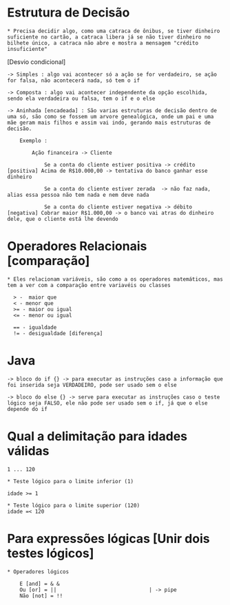 # Estrutura de Decisão

    * Precisa decidir algo, como uma catraca de ônibus, se tiver dinheiro suficiente no cartão, a catraca libera já se não tiver dinheiro no bilhete único, a catraca não abre e mostra a mensagem "crédito insuficiente"

[Desvio condicional]

    -> Simples : algo vai acontecer só a ação se for verdadeiro, se ação for falsa, não acontecerá nada, só tem o if

    -> Composta : algo vai acontecer independente da opção escolhida, sendo ela verdadeira ou falsa, tem o if e o else

    -> Aninhada [encadeada] : São varias estruturas de decisão dentro de uma só, são como se fossem um arvore genealógica, onde um pai e uma mãe geram mais filhos e assim vai indo, gerando mais estruturas de decisão. 

        Exemplo :

            Ação financeira -> Cliente 

                Se a conta do cliente estiver positiva -> crédito [positiva] Acima de R$10.000,00 -> tentativa do banco ganhar esse dinheiro
                
                Se a conta do cliente estiver zerada  -> não faz nada, alias essa pessoa não tem nada e nem deve nada
                
                Se a conta do cliente estiver negativa -> débito [negativa] Cobrar maior R$1.000,00 -> o banco vai atras do dinheiro dele, que o cliente está lhe devendo

# Operadores Relacionais [comparação]

    * Eles relacionam variáveis, são como a os operadores matemáticos, mas tem a ver com a comparação entre variavéis ou classes
      
      > -  maior que
      < - menor que
      >= - maior ou igual
      <= - menor ou igual

      == - igualdade
      != - desigualdade [diferença]

# Java

    -> bloco do if {} -> para executar as instruções caso a informação que foi inserida seja VERDADEIRO, pode ser usado sem o else

    -> bloco do else {} -> serve para executar as instruções caso o teste lógico seja FALSO, ele não pode ser usado sem o if, já que o else depende do if 

# Qual a delimitação para idades válidas

    1 ... 120

    * Teste lógico para o limite inferior (1)

    idade >= 1

    * Teste lógico para o limite superior (120)
    idade =< 120

# Para expressões lógicas [Unir dois testes lógicos]

    * Operadores lógicos

        E [and] = & &
        Ou [or] = ||                              | -> pipe
        Não [not] = !!